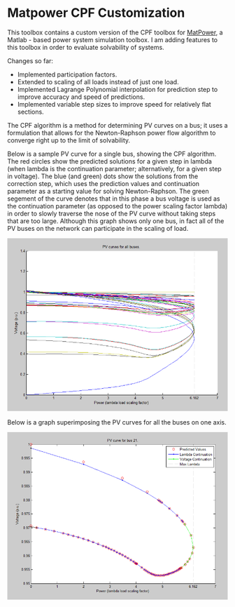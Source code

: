 # Matpower CPF Customization #

This toolbox contains a custom version of the CPF toolbox for [MatPower](http://www.pserc.cornell.edu/matpower/), a Matlab - based power system simulation toolbox. I am adding features to this toolbox in order to evaluate solvability of systems.

Changes so far:
* Implemented participation factors.
* Extended to scaling of all loads instead of just one load.
* Implemented Lagrange Polynomial interpolation for prediction step to improve accuracy and speed of predictions.
* Implemented variable step sizes to improve speed for relatively flat sections.

The CPF algorithm is a method for determining PV curves on a bus; it uses a formulation that allows for the Newton-Raphson power flow algorithm to converge right up to the limit of solvability.

Below is a sample PV curve for a single bus, showing the CPF algorithm. The red circles show the predicted solutions for a given step in lambda (when lambda is the continuation parameter; alternatively, for a given step in voltage). The blue (and green) dots show the solutions from the correction step, which uses the prediction values and continuation parameter as a starting value for solving Newton-Raphson. The green segement of the curve denotes that in this phase a bus voltage is used as the continuation parameter (as opposed to the power scaling factor lambda) in order to slowly traverse the nose of the PV curve without taking steps that are too large. Although this graph shows only one bus, in fact all of the PV buses on the network can participate in the scaling of load. 


 ![A sample PV curve, showing predictor-corrector steps, for a single bus.](https://github.com/AnjoMan/matpower-cpf-tool/blob/development/all_curves.png "single bus PV curve with details")


Below is a graph superimposing the PV curves for all the buses on one axis.


 ![An example of the PV curves for a test system.](https://github.com/AnjoMan/matpower-cpf-tool/blob/development/single_curve.png "Example of all PV curves for a test system")